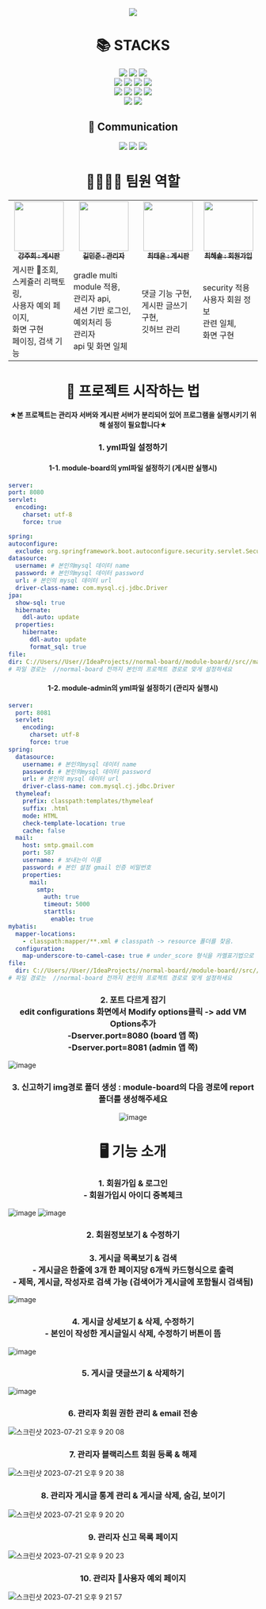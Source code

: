 <div align=center>
  <img src="https://capsule-render.vercel.app/api?type=waving&color=E3CEF6&height=250&section=header&text=📒게시판%20제작%20프로젝트&fontSize=50" />
</div>
<div align=center><h1>📚 STACKS</h1></div>

<div align=center> 
  <img src="https://img.shields.io/badge/java 11-007396?style=for-the-badge&logo=java&logoColor=white">
  <img src="https://img.shields.io/badge/springboot-6DB33F?style=for-the-badge&logo=springboot&logoColor=white">
  <img src="https://img.shields.io/badge/spring Security-6DB33F?style=for-the-badge&logo=spring Security&logoColor=white">
  
  <br>
  <img src="https://img.shields.io/badge/myBatis-190718?style=for-the-badge&logo=myBatis&logoColor=white">
  <img src="https://img.shields.io/badge/mysql-4479A1?style=for-the-badge&logo=mysql&logoColor=white">
  <img src="https://img.shields.io/badge/JPA-58FAD0?style=for-the-badge&logo=JPA&logoColor=white">
  <img src="https://img.shields.io/badge/gradle-02303A?style=for-the-badge&logo=gradle&logoColor=white">
  <br>
  <img src="https://img.shields.io/badge/Thymeleaf-005F0F?style=for-the-badge&logo=Thymeleaf&logoColor=white"> 
  <img src="https://img.shields.io/badge/bootstrap-7952B3?style=for-the-badge&logo=bootstrap&logoColor=white">
  <img src="https://img.shields.io/badge/html5-E34F26?style=for-the-badge&logo=html5&logoColor=white"> 
  <img src="https://img.shields.io/badge/css-1572B6?style=for-the-badge&logo=css3&logoColor=white"> 
  <br>
  
  <img src="https://img.shields.io/badge/github-181717?style=for-the-badge&logo=github&logoColor=white">
  <img src="https://img.shields.io/badge/IntelliJ IDEA-000000?style=for-the-badge&logo=IntelliJ IDEA&logoColor=white">
  <br>
  
  <div align=center><h2>💬 Communication</h2></div>
  <img src="https://img.shields.io/badge/Slack-4A154B?style=for-the-badge&logo=Slack&logoColor=white">
  <img src="https://img.shields.io/badge/notion-000000?style=for-the-badge&logo=notion&logoColor=white">
  <img src="https://img.shields.io/badge/Zoom-2D8CFF?style=for-the-badge&logo=Zoom&logoColor=white">
  <br>

  <div align=center><h1>👨‍👩‍👧‍👦 팀원 역할</h1></div>
  <table>
    <tbody>
      <tr>
        <td align="center"><a href="https://github.com/a07224">
          <img src="https://avatars.githubusercontent.com/u/69192549?v=4" width="100px;" alt=""/><br /><sub><b>강주희 : 게시판</b></sub></a><br />
        </td>
        <td align="center"><a href="https://github.com/k1m2njun">
          <img src="https://avatars.githubusercontent.com/u/68175311?v=4" width="100px;" alt=""/><br /><sub><b>길민준 : 관리자</b></sub></a><br />
        </td>
        <td align="center"><a href="https://github.com/cxxxtxxyxx">
          <img src="https://avatars.githubusercontent.com/u/109710879?v=4" width="100px;" alt=""/><br /><sub><b>최태윤 : 게시판</b></sub></a><br />
        </td>
        <td align="center"><a href="https://github.com/atsunsetree">
          <img src="https://avatars.githubusercontent.com/u/128345842?v=4" width="100px;" alt=""/><br /><sub><b>최해솔 : 회원가입</b></sub></a><br />
        </td>
      </tr>
      <tr>
        <td>
          게시판 조회,<br />스케쥴러 리팩토링,<br />사용자 예외 페이지,<br />화면 구현<br />페이징, 검색 기능
        </td>
        <td>
          gradle multi module 적용,<br />관리자 api,<br />세션 기반 로그인,<br />예외처리 등<br />관리자<br />api 및 화면 일체
        </td>
        <td>
          댓글 기능 구현,<br />게시판 글쓰기 구현,<br />깃허브 관리
        </td>
        <td>
          security 적용<br />사용자 회원 정보<br />관련 일체,<br />화면 구현
        </td>
      </tr>
    </tbody>
  </table>
  <div align=center><h1>🐣 프로젝트 시작하는 법</h1></div>
  <div><h4>★본 프로젝트는 관리자 서버와 게시판 서버가 분리되어 있어 프로그램을 실행시키기 위해 설정이 필요합니다★</h4></div>
  </div>
  <div align=center><h3>1. yml파일 설정하기</h3></div>
  <div align=center><h4>1-1. module-board의 yml파일 설정하기 (게시판 실행시)</h4></div>

  ```yaml
server:
  port: 8080
  servlet:
    encoding:
      charset: utf-8
      force: true

spring:
  autoconfigure:
    exclude: org.springframework.boot.autoconfigure.security.servlet.SecurityAutoConfiguration
  datasource:
    username: # 본인의mysql 데이터 name
    password: # 본인의mysql 데이터 password
    url: # 본인의 mysql 데이터 url
    driver-class-name: com.mysql.cj.jdbc.Driver
  jpa:
    show-sql: true
    hibernate:
      ddl-auto: update
    properties:
      hibernate:
        ddl-auto: update
        format_sql: true
file:
  dir: C://Users//User//IdeaProjects//normal-board//module-board//src//main//resources//static//asset//upload//
# 파일 경로는  //normal-board 전까지 본인의 프로젝트 경로로 맞게 설정하세요
```
<div align=center><h4>1-2. module-admin의 yml파일 설정하기 (관리자 실행시)</h4></div>

```yaml
server:
  port: 8081
  servlet:
    encoding:
      charset: utf-8
      force: true
spring:
  datasource:
    username: # 본인의mysql 데이터 name
    password: # 본인의mysql 데이터 password
    url: # 본인의 mysql 데이터 url
    driver-class-name: com.mysql.cj.jdbc.Driver
  thymeleaf:
    prefix: classpath:templates/thymeleaf
    suffix: .html
    mode: HTML
    check-template-location: true
    cache: false
  mail:
    host: smtp.gmail.com
    port: 587
    username: # 보내는이 이름
    password: # 본인 설정 gmail 인증 비밀번호
    properties:
      mail:
        smtp:
          auth: true
          timeout: 5000
          starttls:
            enable: true
mybatis:
  mapper-locations:
    - classpath:mapper/**.xml # classpath -> resource 폴더를 찾음.
  configuration:
    map-underscore-to-camel-case: true # under_score 형식을 카멜표기법으로 변환
file:
  dir: C://Users//User//IdeaProjects//normal-board//module-board//src//main//resources//static//asset//upload//report
# 파일 경로는  //normal-board 전까지 본인의 프로젝트 경로로 맞게 설정하세요
```
<div align=center><h3>2. 포트 다르게 잡기 <br> edit configurations 화면에서 Modify options클릭 -> add VM Options추가<br>-Dserver.port=8080 (board 앱 쪽)<br>-Dserver.port=8081 (admin 앱 쪽)</h3></div>

![image](https://github.com/Spring-Board-Toy3/normal-board/assets/69192549/84d5cefe-112f-4caa-98bb-886e83b1324b)

<div align=center>
  <h3>3. 신고하기 img경로 폴더 생성 : module-board의 다음 경로에 report폴더를 생성해주세요</h3>

  ![image](https://github.com/Spring-Board-Toy3/normal-board/assets/69192549/2083f0a0-1fa5-4562-ad6c-c18748f645c2)
</div>
  <div align=center><h1>🖥 기능 소개</h1></div>
  <div align=center><h3>1. 회원가입 & 로그인<br>- 회원가입시 아이디 중복체크</h3></div>

  ![image](https://github.com/Spring-Board-Toy3/normal-board/assets/69192549/765404a2-5c3a-4478-8bd5-6d1c8d79db20)
  ![image](https://github.com/Spring-Board-Toy3/normal-board/assets/69192549/b9846e60-db50-4281-9d0d-f8c1c3b638e0)


  <div align=center><h3>2. 회원정보보기 & 수정하기</h3></div>
  
  <div align=center><h3>3. 게시글 목록보기 & 검색 <br> - 게시글은 한줄에 3개 한 페이지당 6개씩 카드형식으로 출력 <br> - 제목, 게시글, 작성자로 검색 가능 (검색어가 게시글에 포함될시 검색됨) </h3></div>

  ![image](https://github.com/Spring-Board-Toy3/normal-board/assets/69192549/49da422a-aeb0-4c14-997c-c454720753f2)

  <div align=center><h3>4. 게시글 상세보기 & 삭제, 수정하기<br> - 본인이 작성한 게시글일시 삭제, 수정하기 버튼이 뜸</h3></div>

  ![image](https://github.com/Spring-Board-Toy3/normal-board/assets/69192549/3a0eacf6-bcc2-404d-8db2-6478a1e1129e)

  <div align=center><h3>5. 게시글 댓글쓰기 & 삭제하기</h3></div>

  ![image](https://github.com/Spring-Board-Toy3/normal-board/assets/69192549/c9322784-755a-4884-b046-d9787691142a)

  <div align=center><h3>6. 관리자 회원 권한 관리 & email 전송</h3></div>
  
  ![스크린샷 2023-07-21 오후 9 20 08](https://github.com/Spring-Board-Toy3/normal-board/assets/68175311/dfdb3294-a3c0-426f-a015-e6ddb27a6e09)
  
  <div align=center><h3>7. 관리자 블랙리스트 회원 등록 & 해제</h3></div>
  
  ![스크린샷 2023-07-21 오후 9 20 38](https://github.com/Spring-Board-Toy3/normal-board/assets/68175311/1344fd45-b888-42e7-9b5f-f867bd3d15aa)
  
  <div align=center><h3>8. 관리자 게시글 통계 관리 & 게시글 삭제, 숨김, 보이기</h3></div>

  ![스크린샷 2023-07-21 오후 9 20 20](https://github.com/Spring-Board-Toy3/normal-board/assets/68175311/7f10682c-10b7-4472-8741-ee500e72f32c)

  <div align=center><h3>9. 관리자 신고 목록 페이지</h3></div>
  
  ![스크린샷 2023-07-21 오후 9 20 23](https://github.com/Spring-Board-Toy3/normal-board/assets/68175311/ccfdc705-b7e7-4fb8-b7ac-10b390592e6f)

  <div align=center><h3>10. 관리자 사용자 예외 페이지</h3></div>
  
  ![스크린샷 2023-07-21 오후 9 21 57](https://github.com/Spring-Board-Toy3/normal-board/assets/68175311/d71d5f60-c9e5-4046-b10c-727779149b48)

  

